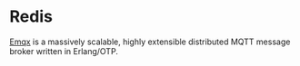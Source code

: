 # Redis

[Emqx](https://www.emqx.io/) is a massively scalable, highly extensible distributed MQTT message broker written in Erlang/OTP.


